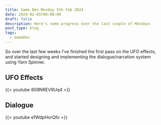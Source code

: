 ```yaml
---
title: Game Dev Monday 5th Feb 2024
date: 2024-02-05T00:00:00
draft: false
description: Here's some progress over the last couple of Mondays
post_type: blog
tags:
  - GameDev
---
```


So over the last few weeks I've finished the first pass on the UFO effects, and started designing and implementing the dialogue/narration system using Yarn Spinner.

## UFO Effects
{{< youtube 809NREV9Uq4 >}}

## Dialogue
{{< youtube e1WdpHorQfo >}}